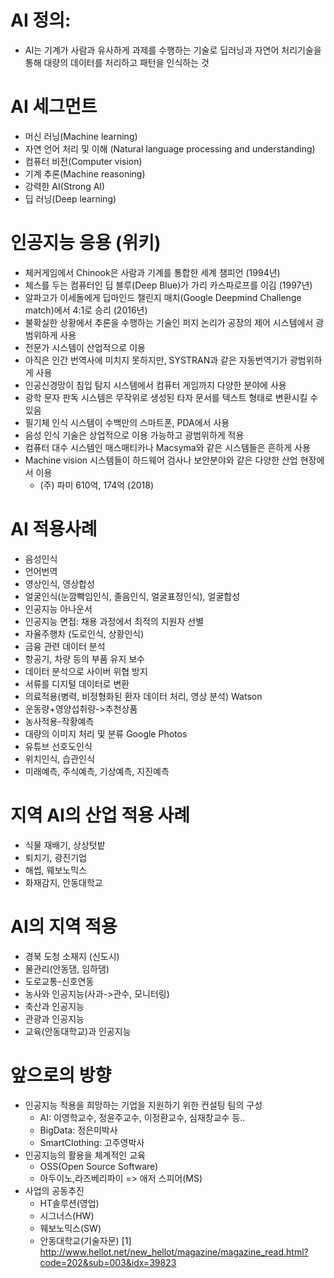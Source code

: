 # AI 정의: 
* AI는 기계가 사람과 유사하게 과제를 수행하는 기술로 딥러닝과 자연어 처리기술을 통해 대량의 데이터를 처리하고 패턴을 인식하는 것

# AI 세그먼트
* 머신 러닝(Machine learning)
* 자연 언어 처리 및 이해 (Natural language processing and understanding)
* 컴퓨터 비전(Computer vision)
* 기계 추론(Machine reasoning)
* 강력한 AI(Strong AI)
* 딥 러닝(Deep learning)

# 인공지능 응용 (위키)
* 체커게임에서 Chinook은 사람과 기계를 통합한 세계 챔피언 (1994년)
* 체스를 두는 컴퓨터인 딥 블루(Deep Blue)가 가리 카스파로프를 이김 (1997년)
* 알파고가 이세돌에게 딥마인드 챌린지 매치(Google Deepmind Challenge match)에서 4:1로 승리 (2016년)
* 불확실한 상황에서 추론을 수행하는 기술인 퍼지 논리가 공장의 제어 시스템에서 광범위하게 사용
* 전문가 시스템이 산업적으로 이용
* 아직은 인간 번역사에 미치지 못하지만, SYSTRAN과 같은 자동번역기가 광범위하게 사용
* 인공신경망이 침입 탐지 시스템에서 컴퓨터 게임까지 다양한 분야에 사용
* 광학 문자 판독 시스템은 무작위로 생성된 타자 문서를 텍스트 형태로 변환시킬 수 있음
* 필기체 인식 시스템이 수백만의 스마트폰, PDA에서 사용
* 음성 인식 기술은 상업적으로 이용 가능하고 광범위하게 적용
* 컴퓨터 대수 시스템인 매스매티카나 Macsyma와 같은 시스템들은 흔하게 사용
* Machine vision 시스템들이 하드웨어 검사나 보안분야와 같은 다양한 산업 현장에서 이용
  * (주) 파미 610억, 174억 (2018)

# AI 적용사례
* 음성인식 
* 언어번역
* 영상인식, 영상합성
* 얼굴인식(눈깜빡임인식, 졸음인식, 얼굴표정인식), 얼굴합성
* 인공지능 아나운서
* 인공지능 면접: 채용 과정에서 최적의 지원자 선별
* 자율주행차 (도로인식, 상황인식)
* 금융 관련 데이터 분석
* 항공기, 차량 등의 부품 유지 보수
* 데이터 분석으로 사이버 위협 방지
* 서류를 디지털 데이터로 변환
* 의료적용(병력, 비정형화된 환자 데이터 처리, 영상 분석) Watson
* 운동량+영양섭취량->추천상품
* 농사적용-작황예측
* 대량의 이미지 처리 및 분류 Google Photos
* 유튜브 선호도인식
* 위치인식, 습관인식
* 미래예측, 주식예측, 기상예측, 지진예측

# 지역 AI의 산업 적용 사례
* 식물 재배기, 상상텃밭
* 퇴치기, 광진기업
* 해썹, 웨보노믹스
* 화재감지, 안동대학교

# AI의 지역 적용
* 경북 도청 소재지 (신도시)
* 물관리(안동댐, 임하댐)
* 도로교통-신호연동
* 농사와 인공지능(사과->관수, 모니터링)
* 축산과 인공지능
* 관광과 인공지능
* 교육(안동대학교)과 인공지능

# 앞으로의 방향
* 인공지능 적용을 희망하는 기업을 지원하기 위한 컨설팅 팀의 구성
  - AI: 이영학교수, 정윤주교수, 이정환교수, 심재창교수 등..
  - BigData: 정은미박사
  - SmartClothing: 고주영박사
* 인공지능의 활용을 체계적인 교육
  - OSS(Open Source Software)
  - 아두이노,라즈베리파이 => 애저 스피어(MS)
* 사업의 공동추진
  - HT솔루션(영업)
  - 시그너스(HW)
  - 웨보노믹스(SW)
  - 안동대학교(기술자문)
[1] http://www.hellot.net/new_hellot/magazine/magazine_read.html?code=202&sub=003&idx=39823
